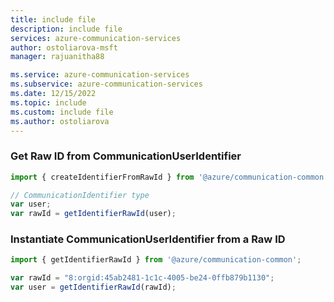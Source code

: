 ```yaml
---
title: include file
description: include file
services: azure-communication-services
author: ostoliarova-msft
manager: rajuanitha88

ms.service: azure-communication-services
ms.subservice: azure-communication-services
ms.date: 12/15/2022
ms.topic: include
ms.custom: include file
ms.author: ostoliarova
---
```


### Get Raw ID from CommunicationUserIdentifier

```javascript
import { createIdentifierFromRawId } from '@azure/communication-common';

// CommunicationIdentifier type
var user;
var rawId = getIdentifierRawId(user);
```

### Instantiate CommunicationUserIdentifier from a Raw ID

```javascript
import { getIdentifierRawId } from '@azure/communication-common';

var rawId = "8:orgid:45ab2481-1c1c-4005-be24-0ffb879b1130";
var user = getIdentifierRawId(rawId);
```